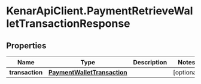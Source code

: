 # KenarApiClient.PaymentRetrieveWalletTransactionResponse

## Properties

Name | Type | Description | Notes
------------ | ------------- | ------------- | -------------
**transaction** | [**PaymentWalletTransaction**](PaymentWalletTransaction.md) |  | [optional] 


